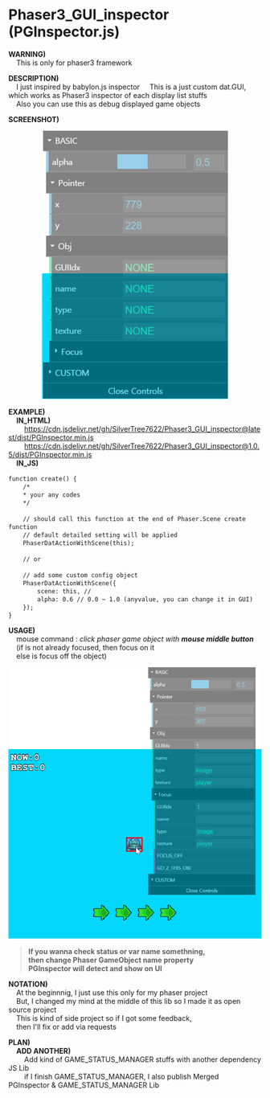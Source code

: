 
# Phaser3_GUI_inspector (PGInspector.js)

**WARNING)**\
&nbsp;&nbsp;&nbsp;&nbsp;This is only for phaser3 framework

**DESCRIPTION)**\
&nbsp;&nbsp;&nbsp;&nbsp;I just inspired by babylon.js inspector
&nbsp;&nbsp;&nbsp;&nbsp;This is a just custom dat.GUI, which works as Phaser3 inspector of each display list stuffs \
&nbsp;&nbsp;&nbsp;&nbsp;Also you can use this as debug displayed game objects

**SCREENSHOT)**
<p align="center">
  <img src="./zReadmeSrc/capture_img.png">
</p>

**EXAMPLE)**\
&nbsp;&nbsp;&nbsp;&nbsp;**IN_HTML)**\
&nbsp;&nbsp;&nbsp;&nbsp;&nbsp;&nbsp;&nbsp;&nbsp;https://cdn.jsdelivr.net/gh/SilverTree7622/Phaser3_GUI_inspector@latest/dist/PGInspector.min.js \
&nbsp;&nbsp;&nbsp;&nbsp;&nbsp;&nbsp;&nbsp;&nbsp;https://cdn.jsdelivr.net/gh/SilverTree7622/Phaser3_GUI_inspector@1.0.5/dist/PGInspector.min.js \
&nbsp;&nbsp;&nbsp;&nbsp;**IN_JS)**

	function create() {
		/*
		* your any codes
		*/
		
		// should call this function at the end of Phaser.Scene create function
		// default detailed setting will be applied
		PhaserDatActionWithScene(this);
		
		// or
		
		// add some custom config object
		PhaserDatActionWithScene({
			scene: this, //
			alpha: 0.6 // 0.0 ~ 1.0 (anyvalue, you can change it in GUI)
		});
	}
**USAGE)**\
&nbsp;&nbsp;&nbsp;&nbsp;mouse command : *click phaser game object with **mouse middle button***\
&nbsp;&nbsp;&nbsp;&nbsp;(if is not already focused, then focus on it\
&nbsp;&nbsp;&nbsp;&nbsp;else is focus off the object)

![Capture_img](./zReadmeSrc/capture_gif.gif)

> **If you wanna check status or var name somethning,**\
> **then change Phaser GameObject name property**\
> **PGInspector will detect and show on UI**

**NOTATION)**\
&nbsp;&nbsp;&nbsp;&nbsp;At the beginnnig, I just use this only for my phaser project\
&nbsp;&nbsp;&nbsp;&nbsp;But, I changed my mind at the middle of this lib so I made it as open source project\
&nbsp;&nbsp;&nbsp;&nbsp;This is kind of side project so if I got some feedback,\
&nbsp;&nbsp;&nbsp;&nbsp;then I'll fix or add via requests
  
**PLAN)**\
&nbsp;&nbsp;&nbsp;&nbsp;**ADD ANOTHER)**\
&nbsp;&nbsp;&nbsp;&nbsp;&nbsp;&nbsp;&nbsp;&nbsp;Add kind of GAME_STATUS_MANAGER stuffs with another dependency JS Lib\
&nbsp;&nbsp;&nbsp;&nbsp;&nbsp;&nbsp;&nbsp;&nbsp;if I finish GAME_STATUS_MANAGER, I also publish Merged PGInspector & GAME_STATUS_MANAGER Lib
    
